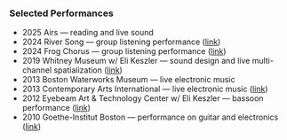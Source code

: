 ### Selected Performances

- <span class="resume-year">2025</span> Airs — reading and live sound
- <span class="resume-year">2024</span> River Song — group listening performance ([link](/projects/quiet-time))
- <span class="resume-year">2024</span> Frog Chorus — group listening performance ([link](https://fruitful.school/blog/2024-03-13.html))
- <span class="resume-year">2019</span> Whitney Museum w/ Eli Keszler — sound design and live multi-channel spatialization ([link](https://whitney.org/events/eli-keszler))
- <span class="resume-year">2013</span> Boston Waterworks Museum — live electronic music
- <span class="resume-year">2013</span> Contemporary Arts International — live electronic music ([link](https://contemporaryartsinternational.org/gallery/past-artists/))
- <span class="resume-year">2012</span> Eyebeam Art & Technology Center w/ Eli Keszler — bassoon performance ([link](https://staging.eyebeam.org/events/on-view-eli-keszlers-l-carrier_event))
- <span class="resume-year">2010</span> Goethe-Institut Boston — performance on guitar and electronics ([link](https://www.nonevent.org/past-events-2010))
